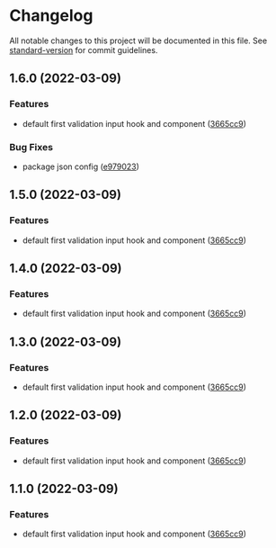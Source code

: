 # Changelog

All notable changes to this project will be documented in this file. See [standard-version](https://github.com/conventional-changelog/standard-version) for commit guidelines.

## 1.6.0 (2022-03-09)


### Features

* default first validation input hook and component ([3665cc9](https://github.com/choisohyun/react-validate-input-component/commit/3665cc97e131d3fdc45220ac9601d059d10d9ba0))


### Bug Fixes

* package json config ([e979023](https://github.com/choisohyun/react-validate-input-component/commit/e9790234cb6ef85be7985c6d93e8d806bdf136bc))

## 1.5.0 (2022-03-09)


### Features

* default first validation input hook and component ([3665cc9](https://github.com/choisohyun/react-validate-input-component/commit/3665cc97e131d3fdc45220ac9601d059d10d9ba0))

## 1.4.0 (2022-03-09)


### Features

* default first validation input hook and component ([3665cc9](https://github.com/choisohyun/react-validate-input-component/commit/3665cc97e131d3fdc45220ac9601d059d10d9ba0))

## 1.3.0 (2022-03-09)


### Features

* default first validation input hook and component ([3665cc9](https://github.com/choisohyun/react-validate-input-component/commit/3665cc97e131d3fdc45220ac9601d059d10d9ba0))

## 1.2.0 (2022-03-09)


### Features

* default first validation input hook and component ([3665cc9](https://github.com/choisohyun/react-validate-input-component/commit/3665cc97e131d3fdc45220ac9601d059d10d9ba0))

## 1.1.0 (2022-03-09)


### Features

* default first validation input hook and component ([3665cc9](https://github.com/choisohyun/react-validate-input-component/commit/3665cc97e131d3fdc45220ac9601d059d10d9ba0))
